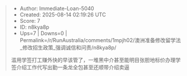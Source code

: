> - Author: Immediate-Loan-5040
> - Created: 2025-08-14 02:19:26 UTC
> - Score: 7
> - ID: n8kya8p
> - Ups=7 | Downs=0 | Permalink=/r/RunAustralia/comments/1mpjh02/澳洲准备修改留学法_修改招生政策_强调诚信和问责/n8kya8p/
>
> 滥用学签打工赚外快的早该管了，一堆黑中介甚至能明目张胆地标价办理学签介绍工作代写出勤一条龙全包甚至还顺带介绍卖逼
